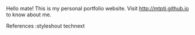 Hello mate!
This is my personal portfolio website.
Visit http://mtpti.github.io to know about me.













References :styleshout
            technext
